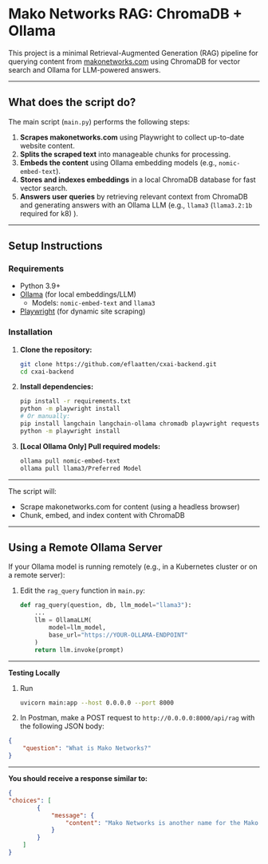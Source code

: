 # Mako Networks RAG: ChromaDB + Ollama

This project is a minimal Retrieval-Augmented Generation (RAG) pipeline for querying content from [makonetworks.com](https://makonetworks.com) using ChromaDB for vector search and Ollama for LLM-powered answers.

---

## What does the script do?

The main script (`main.py`) performs the following steps:

1. **Scrapes makonetworks.com** using Playwright to collect up-to-date website content.
2. **Splits the scraped text** into manageable chunks for processing.
3. **Embeds the content** using Ollama embedding models (e.g., `nomic-embed-text`).
4. **Stores and indexes embeddings** in a local ChromaDB database for fast vector search.
5. **Answers user queries** by retrieving relevant context from ChromaDB and generating answers with an Ollama LLM (e.g., `llama3` (`llama3.2:1b` required for k8) ).

---

## Setup Instructions

### Requirements

- Python 3.9+
- [Ollama](https://ollama.com/) (for local embeddings/LLM)
  - Models: `nomic-embed-text` and `llama3`
- [Playwright](https://playwright.dev/python/) (for dynamic site scraping)

### Installation

1. **Clone the repository:**
   ```bash
   git clone https://github.com/eflaatten/cxai-backend.git
   cd cxai-backend
   ```

2. **Install dependencies:**
   ```bash
   pip install -r requirements.txt
   python -m playwright install
   # Or manually:
   pip install langchain langchain-ollama chromadb playwright requests beautifulsoup4
   python -m playwright install
   ```

3. **[Local Ollama Only] Pull required models:**
   ```bash
   ollama pull nomic-embed-text
   ollama pull llama3/Preferred Model
   ```

---

The script will:
- Scrape makonetworks.com for content (using a headless browser)
- Chunk, embed, and index content with ChromaDB

---

## Using a Remote Ollama Server

If your Ollama model is running remotely (e.g., in a Kubernetes cluster or on a remote server):

1. Edit the `rag_query` function in `main.py`:
   ```python
   def rag_query(question, db, llm_model="llama3"):
       ...
       llm = OllamaLLM(
           model=llm_model,
           base_url="https://YOUR-OLLAMA-ENDPOINT"
       )
       return llm.invoke(prompt)
   ```

---

**Testing Locally**

1. Run 
    ```bash
    uvicorn main:app --host 0.0.0.0 --port 8000
    ```

2. In Postman, make a POST request to `http://0.0.0.0:8000/api/rag` with the following JSON body:
```json
{
    "question": "What is Mako Networks?"
}
```

---

**You should receive a response similar to:**
```json
{
"choices": [
        {
            "message": {
                "content": "Mako Networks is another name for the Mako System."
            }
        }
    ]
}
```
